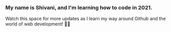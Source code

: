 ### My name is Shivani, and I'm learning how to code in 2021. 

Watch this space for more updates as I learn my way around Github and the world of web development! 👩‍💻

<!--
**shivanishah010/shivanishah010** is a ✨ _special_ ✨ repository because its `README.md` (this file) appears on your GitHub profile.

Here are some ideas to get you started:

- 🔭 I’m currently working on ...
- 🌱 I’m currently learning ...
- 👯 I’m looking to collaborate on ...
- 🤔 I’m looking for help with ...
- 💬 Ask me about ...
- 📫 How to reach me: ...
- 😄 Pronouns: ...
- ⚡ Fun fact: ...
-->
